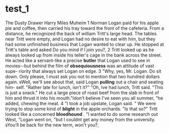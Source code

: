 # test_1

The Dusty Drawer
Harry Miles Muheim
1
Norman Logan paid for his apple pie and coffee, then carried his tray toward the front of the cafeteria. From a distance, he recognized the back of william Tritt's large head. The tables near Tritt were empty, and Logan had no desire to eat with him, but they had some unfinished business that Logan wanted to clear up. He stopped at Tritt's table and asked Do you mind if I join you?,
2
Tritt looked up as he always looked up from inside his teller's cage in the bank across the street. He acted like a servant-like a precise  **butler**  that Logan used to see in movies--but behind the film of  **obsequiousness**  was an attitude of vast supe- riority that always set Logan on edge.
3
 "Why, yes, Mr. Logan. Do sit down. Only please, I must ask you not to mention that two hundred dollars again.
 sWell, we'lI see about that, said Logan  **pulling**  out a chair and seating him- self. "Rather late for lunch, isn't it?"
 "Oh, Ive had lunch, Tritt said. "This is just a snack." He cut a large piece of  roast beef from the slab in front of him and thrust it into his mouth."Idon't believe I've seen you all summer, "he added, chewing the meat.
 4
"I took a job upstate, Logan said. " We were trying to stop some kind of  **blight**  in the apple orchards.
 "Is that so?" Tritt looked like a concerned  **bloodhound** .
 "I wanted to do some research out West, "Logan went on, "but I couldnt get any money from the university.
 sYou'll be back for the new term, won't you?,
